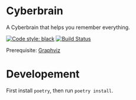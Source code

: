 # Cyberbrain
A Cyberbrain that helps you remember everything.

<a href="https://github.com/ambv/black"><img alt="Code style: black" src="https://img.shields.io/badge/code%20style-black-000000.svg"></a>
[![Build Status](https://dev.azure.com/laike9m/laike9m/_apis/build/status/laike9m.Cyberbrain?branchName=master)](https://dev.azure.com/laike9m/laike9m/_build/latest?definitionId=1&branchName=master)

Prerequisite: [Graphviz](https://www.graphviz.org/download/)

# Developement
First install `poetry`, then run `poetry install`.
